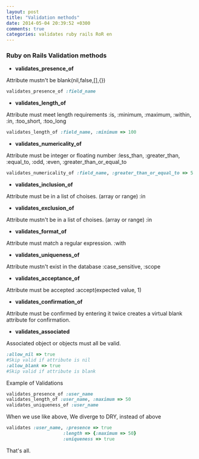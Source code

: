 ```yaml
---
layout: post
title: "Validation methods"
date: 2014-05-04 20:39:52 +0300
comments: true
categories: validates ruby rails RoR en
---
```


### Ruby on Rails Validation methods

- **validates_presence_of**

Attribute mustn't be blank(nil,false,[],{})

``` ruby
validates_presence_of :field_name
```

- **validates_length_of**

Attribute must meet length requirements :is, :minimum, :maximum, :within, :in, :too_short, :too_long

``` ruby
validates_length_of :field_name, :minimum => 100
```

- **validates_numericality_of**

Attribute must be integer or floating number :less_than, :greater_than, :equal_to, :odd, :even, :greater_than_or_equal_to

``` ruby
validates_numericality_of :field_name, :greater_than_or_equal_to => 5
```

- **validates_inclusion_of**

Attribute must be in a list of choises. (array or range) :in

- **validates_exclusion_of**

Attribute mustn't be in a list of choises. (array or range) :in

- **validates_format_of**

Attribute must match a regular expression. :with

- **validates_uniqueness_of**

Attribute mustn't exist in the database :case_sensitive, :scope

- **validates_acceptance_of**

Attribute must be accepted :accept(expected value, 1)

- **validates_confirmation_of**

Attribute must be confirmed by entering it twice creates a virtual blank attribute for confirmation.

- **validates_associated**

Associated object or objects must all be valid.

``` ruby
:allow_nil => true
#Skip valid if attribute is nil
:allow_blank => true
#Skip valid if attribute is blank
```

Example of Validations

``` ruby
validates_presence_of :user_name
validates_length_of :user_name, :maximum => 50
validates_uniqueness_of :user_name
```

When we use like above, We diverge to DRY, instead of above

``` ruby
validates :user_name, :presence => true
                     :length => {:maximum => 50}
                     :uniqueness => true
```

That's all.
